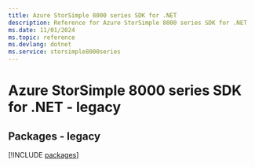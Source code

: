 ```yaml
---
title: Azure StorSimple 8000 series SDK for .NET
description: Reference for Azure StorSimple 8000 series SDK for .NET
ms.date: 11/01/2024
ms.topic: reference
ms.devlang: dotnet
ms.service: storsimple8000series
---
```

# Azure StorSimple 8000 series SDK for .NET - legacy
## Packages - legacy
[!INCLUDE [packages](storsimple-8000-series-index.md)]